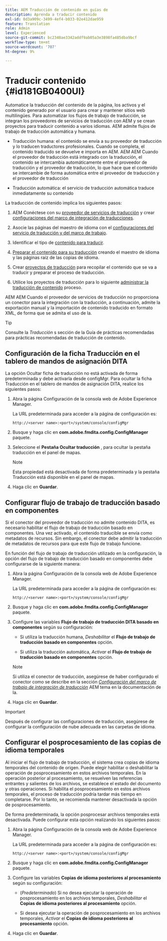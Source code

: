 ```yaml
---
title: AEM Traducción de contenido en guías de
description: Aprenda a traducir contenido
exl-id: 0d3a909c-3499-4ef4-b033-02e412dae959
feature: Translation
role: Admin
level: Experienced
source-git-commit: bc2348ae3342addf9ab05a3e3898fa485dba9bcf
workflow-type: tm+mt
source-wordcount: '707'
ht-degree: 9%

---
```


# Traducir contenido {#id181GB0400UI}

Automatice la traducción del contenido de la página, los activos y el contenido generado por el usuario para crear y mantener sitios web multilingües. Para automatizar los flujos de trabajo de traducción, se integran los proveedores de servicios de traducción con AEM y se crean proyectos para traducir contenido a varios idiomas. AEM admite flujos de trabajo de traducción automática y humana.

- Traducción humana: el contenido se envía a su proveedor de traducción y lo traducen traductores profesionales. Cuando se completa, el contenido traducido se devuelve e importa en AEM. AEM AEM Cuando el proveedor de traducción está integrado con la traducción, el contenido se intercambia automáticamente entre el proveedor de traducción y el proveedor de traducción, lo que hace que el contenido se intercambie de forma automática entre el proveedor de traducción y el proveedor de traducción

- Traducción automática: el servicio de traducción automática traduce inmediatamente su contenido


La traducción de contenido implica los siguientes pasos:

1. AEM Conéctese con su [proveedor de servicios de traducción](https://helpx.adobe.com/experience-manager/6-5/sites/administering/using/tc-tic.html#ConnectingtoaTranslationServiceProvider) y crear [configuraciones del marco de integración de traducciones](https://helpx.adobe.com/experience-manager/6-5/sites/administering/using/tc-tic.html#CreatingaTranslationIntegrationConfiguration).

1. Asocie las páginas del maestro de idioma con el [configuraciones del servicio de traducción y del marco de trabajo](https://helpx.adobe.com/experience-manager/6-5/sites/administering/using/tc-tic.html#ConfiguringPagesforTranslation).

1. Identificar el tipo de [contenido para traducir](https://helpx.adobe.com/experience-manager/6-5/sites/administering/using/tc-rules.html).

1. [Preparar el contenido para su traducción](https://helpx.adobe.com/experience-manager/6-5/sites/administering/using/tc-prep.html) creando el maestro de idioma y las páginas raíz de las copias de idioma.

1. Crear [proyectos de traducción](https://helpx.adobe.com/experience-manager/6-5/sites/administering/using/tc-manage.html) para recopilar el contenido que se va a traducir y preparar el proceso de traducción.

1. Utilice los proyectos de traducción para lo siguiente [administrar la traducción de contenido](https://helpx.adobe.com/experience-manager/6-5/sites/administering/using/tc-manage.html) proceso.


AEM AEM Cuando el proveedor de servicios de traducción no proporciona un conector para la integración con la traducción, a continuación, admite la exportación manual y la importación de contenido traducido en formato XML, de forma que se admita el uso de la.

>[!TIP]
>
> Consulte la *Traducción* s sección de la Guía de prácticas recomendadas para prácticas recomendadas de traducción de contenido.

## Configuración de la ficha Traducción en el tablero de mandos de asignación DITA

La opción Ocultar ficha de traducción no está activada de forma predeterminada y debe activarla desde configMgr. Para ocultar la ficha Traducción en el tablero de mandos de asignación DITA, realice los siguientes pasos:

1. Abra la página Configuración de la consola web de Adobe Experience Manager.

   La URL predeterminada para acceder a la página de configuración es:

   ```http
   http://<server name>:<port>/system/console/configMgr
   ```

1. Busque y haga clic en **com.adobe.fmdita.config.ConfigManager** paquete.

1. Seleccione el **Pestaña Ocultar traducción** , para ocultar la pestaña traducción en el panel de mapas.

   >[!NOTE]
   >
   > Esta propiedad está desactivada de forma predeterminada y la pestaña Traducción está disponible en el panel de mapas.

1. Haga clic en **Guardar**.

## Configurar flujo de trabajo de traducción basado en componentes

Si el conector del proveedor de traducción no admite contenido DITA, es necesario habilitar el flujo de trabajo de traducción basado en componentes. Una vez activado, el contenido traducible se envía como metadatos de recursos. Sin embargo, el conector debe admitir la traducción de metadatos de recursos para que este flujo de trabajo funcione.

En función del flujo de trabajo de traducción utilizado en la configuración, la opción del flujo de trabajo de traducción basado en componentes debe configurarse de la siguiente manera:

1. Abra la página Configuración de la consola web de Adobe Experience Manager.

   La URL predeterminada para acceder a la página de configuración es:

   ```http
   http://<server name>:<port>/system/console/configMgr
   ```

1. Busque y haga clic en **com.adobe.fmdita.config.ConfigManager** paquete.

1. Configure las variables **Flujo de trabajo de traducción DITA basado en componentes** según su configuración:

   - Si utiliza la traducción humana, *Deshabilitar* el **Flujo de trabajo de traducción basado en componentes** opción.

   - Si utiliza la traducción automática, *Activar* el **Flujo de trabajo de traducción basado en componentes** opción.

   >[!NOTE]
   >
   > Si utiliza el conector de traducción, asegúrese de haber configurado el conector como se describe en la sección *[Configuración del marco de trabajo de integración de traducción](https://helpx.adobe.com/experience-manager/6-5/sites/administering/using/tc-tic.html)* AEM tema en la documentación de la.

1. Haga clic en **Guardar**.

<!---

This was added for 2406 CS IG

## Configure the legacy translation workflow 

It is recommended that you use the latest translation workflow, which provides enhanced performance. However, you can configure the legacy translation workflow if necessary.

Based on the translation workflow used in your setup, provide the following (property) details to configure the legacy translation workflow: the component-based translation workflow option should be configured as follows:

1.  Open the Adobe Experience Manager Web Console Configuration page.

    The default URL to access the configuration page is:

    ! Add the syntax of http as given in previous config

    Note: Configure htttp code as given in previous sample
    

1.  Search for and click on the **com.adobe.fmdita.config.ConfigManager** bundle.



1.  Configure the **Run legacy translation workflow** option as per your setup:

    -   If you use the latest translation workflow, then *Disable* \( `false`\) the **Run legacy translation workflow** option. The latest translation workflow is enabled by default. <br> 

    -   If you use the legacy translation, then *Enable \( `true`\)* the **Run legacy translation workflow** option.

1.  Click **Save**.


--->
>[!IMPORTANT]
>
> Después de configurar las configuraciones de traducción, asegúrese de configurar la configuración de nube adecuada en las carpetas de idioma.

## Configurar el posprocesamiento de las copias de idioma temporales

Al iniciar el flujo de trabajo de traducción, el sistema crea copias de idioma temporales del contenido de origen. Puede elegir habilitar o deshabilitar la operación de posprocesamiento en estos archivos temporales. En la operación posterior al procesamiento, se resuelven las referencias entrantes y salientes de los archivos, se establece el estado del documento y otras operaciones. Si habilita el posprocesamiento en estos archivos temporales, el proceso de traducción podría tardar más tiempo en completarse. Por lo tanto, se recomienda mantener desactivada la opción de posprocesamiento.

De forma predeterminada, la opción posprocesar archivos temporales está desactivada. Puede configurar esta opción realizando los siguientes pasos:

1. Abra la página Configuración de la consola web de Adobe Experience Manager.

   La URL predeterminada para acceder a la página de configuración es:

   ```http
   http://<server name>:<port>/system/console/configMgr
   ```

1. Busque y haga clic en **com.adobe.fmdita.config.ConfigManager** paquete.

1. Configure las variables **Copias de idioma posteriores al procesamiento** según su configuración:

   - \(*Predeterminado*\) Si no desea ejecutar la operación de posprocesamiento en los archivos temporales, *Deshabilitar* el **Copias de idioma posteriores al procesamiento** opción.

   - Si desea ejecutar la operación de posprocesamiento en los archivos temporales, *Activar* el **Copias de idioma posteriores al procesamiento** opción.

1. Haga clic en **Guardar**.
